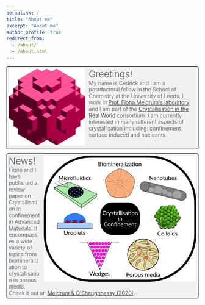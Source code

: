 ```yaml
---
permalink: /
title: "About me"
excerpt: "About me"
author_profile: true
redirect_from:
  - /about/
  - /about.html
---
```

<style>
.grid-container {
  display: grid;
  grid-template-rows: auto;
  grid-gap: 10px;
}
.grid-item{
  border: solid hsl(207, 6%, 30%) 2px;
  border-radius: 5px;
  padding: 4px;
  font-weight: 300;
  color: hsl(207, 6%, 30%);
  background-color: hsla(220, 9%, 93%, 0.7);
}
.float-img-l {
  float: left;
  margin-right: 10px;
  margin-bottom: 5px;
}
.float-img-r {
  float: right;
  margin-left: 10px;
  margin-bottom: 5px;
}
</style>
<div class="grid-container">
  <div class="grid-item">
  <img src="/images/cubes.png" alt="Cube"
    width="200"
    class="float-img-l"/>
  <font size="+2">Greetings!</font> <br style="line-height:20px">
  My name is Cedrick and I am a postdoctoral fellow in the School of Chemistry at the University of Leeds. I work in <a href="http://www1.chem.leeds.ac.uk/FCM/">Prof. Fiona Meldrum's laboratory</a> and I am part of the <a href="https://realworldcrystals.leeds.ac.uk/">Crystallisation in the Real World</a> consortium. I am currently interested in many different aspects of crystallisation including: confinement, surface induced and nucleants.
  </div>
  <div class="grid-item">
  <img src="/images/TOC-Schematic.png" alt="schematic"
    width="400"
    class="float-img-r"/>
  <font size="+2">News!</font><br style="line-height:20px">
  Fiona and I have published a review paper on Crystallisation in confinement in Advanced Materials. It encompasses a wide variety of topics from biomineralization to crystallisation in porous media. Check it out at: <a href="https://doi.org/10.1002/adma.202001068">Meldrum & O'Shaughnessy (2020)</a>.
  </div>
</div>
